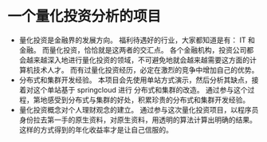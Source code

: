 
# 一个量化投资分析的项目

- 量化投资是金融界的发展方向。 福利待遇好的行业，大家都知道是有： IT 和 金融。 而量化投资，恰恰就是这两者的交汇点。 各个金融机构，投资公司都会越来越深入地进行量化投资的领域，不可避免地就会越来越需要这方面的计算机技术人才。 而有过量化投资经历，必定在激烈的竞争中增加自己的优势。
- 分布式和集群开发经验。 本项目会先使用单站方式演示，然后分析其缺点，接着对这个单站基于 springcloud 进行 分布式和集群的改造。 通过参与这个过程，第地感受到分布式与集群的好处，积累珍贵的分布式和集群开发经验。
- 量化投资概念对个人理财观念的建立。 通过参与这次量化投资项目，以程序员身份拉去第一手的原生资料，对原生资料，用透明的算法计算出明确的结果。 这样的方式得到的年化收益率才是让自己信服的。 
